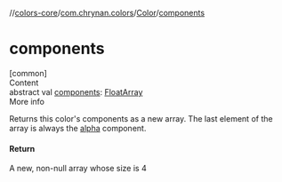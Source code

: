 //[colors-core](../../../index.md)/[com.chrynan.colors](../index.md)/[Color](index.md)/[components](components.md)



# components  
[common]  
Content  
abstract val [components](components.md): [FloatArray](https://kotlinlang.org/api/latest/jvm/stdlib/kotlin/-float-array/index.html)  
More info  


Returns this color's components as a new array. The last element of the array is always the [alpha](alpha.md) component.



#### Return  


A new, non-null array whose size is 4

  



